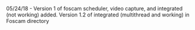 05/24/18
	- Version 1 of foscam scheduler, video capture, and integrated (not working) added. Version 1.2 of integrated (multithread and working) in Foscam directory


